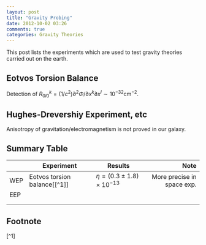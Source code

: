 ```yaml
---
layout: post
title: "Gravity Probing"
date: 2012-10-02 03:26
comments: true
categories: Gravity Theories 
---
```


This post lists the experiments which are used to test gravity theories carried out on the earth.

<!-- more -->



## Eotvos Torsion Balance

Detection of $R^k_{0l0}=(1/c^2)\partial^2\Phi/\partial x^k\partial x^l \sim 10^{-32} \text{cm}^{-2}$.


## Hughes-Drevershiy Experiment, etc

Anisotropy of gravitation/electromagnetism is not proved in our galaxy.




## Summary Table




|  |  Experiment   | Results | Note |
| ------ | ------ | ------ | -----: |
| WEP | Eotvos torsion balance[[^1]] |    $\eta = (0.3 \pm 1.8) \times 10^{-13}$    |   More precise in space exp.   |
| EEP |     |       |    |
|    |     |       |    |
|    |     |       |    |




## Footnote


[^1]